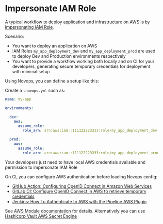 # Impersonate IAM Role

A typical workflow to deploy application and infrastructure on AWS is by [impersonating IAM Role](https://docs.aws.amazon.com/IAM/latest/UserGuide/id_roles_common-scenarios.html).

Scenario:

- You want to deploy an application on AWS
- IAM Roles `my_app_deployment_dev` and `my_app_deployment_prod` are used to deploy Dev and Production environments respectively
- You want to provide a workflow working both locally and on CI for your developers, generating secure temporary credentials for deployment with minimal setup

Using Novops, you can define a setup like this:

Create a `.novops.yml` such as:

```yaml
name: my-app

environments:
  
  dev:
    aws:
      assume_role: 
        role_arn: arn:aws:iam::111122223333:role/my_app_deployment_dev

  prod:
    aws:
      assume_role: 
        role_arn: arn:aws:iam::111122223333:role/my_app_deployment_prod
```

Your developers just need to have local AWS credentials available and permission to impersonate IAM Role

On CI, you can configure AWS authentication before loading Novops config:
- [GitHub Action: Configuring OpenID Connect in Amazon Web Services](https://docs.github.com/en/actions/deployment/security-hardening-your-deployments/configuring-openid-connect-in-amazon-web-services)
- [GitLab CI: Configure OpenID Connect in AWS to retrieve temporary credentials](https://docs.gitlab.com/ee/ci/cloud_services/aws/)
- [Jenkins: How To Authenticate to AWS with the Pipeline AWS Plugin](https://docs.cloudbees.com/docs/cloudbees-ci-kb/latest/client-and-managed-controllers/how-to-authenticate-to-aws-with-the-pipeline-aws-plugin)

See [AWS Module documentation](../load/aws.md) for details. Alternatively you can use [Hashicorp Vault AWS Secret Engine](../load/hashicorp-vault.md)